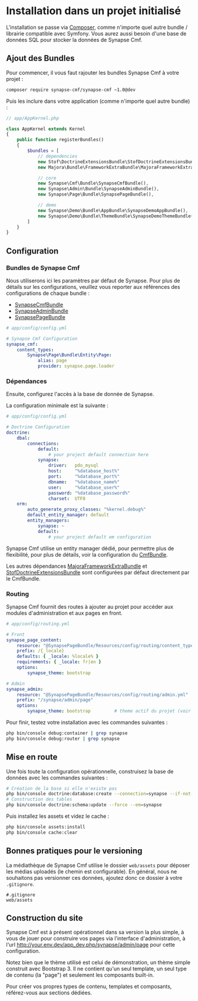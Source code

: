 # Installation dans un projet initialisé

L'installation se passe via [Composer](https://getcomposer.org/), comme n'importe quel autre bundle / librairie compatible avec Symfony.
Vous aurez aussi besoin d'une base de données SQL pour stocker la données de Synapse Cmf.

## Ajout des Bundles

Pour commencer, il vous faut rajouter les bundles Synapse Cmf à votre projet :

```bash
composer require synapse-cmf/synapse-cmf ~1.0@dev
```

Puis les inclure dans votre application (comme n'importe quel autre bundle) :
```php
// app/AppKernel.php

class AppKernel extends Kernel
{
    public function registerBundles()
    {
        $bundles = [
            // dependencies
            new Stof\DoctrineExtensionsBundle\StofDoctrineExtensionsBundle(),
            new Majora\Bundle\FrameworkExtraBundle\MajoraFrameworkExtraBundle($this),

            // core
            new Synapse\Cmf\Bundle\SynapseCmfBundle(),
            new Synapse\Admin\Bundle\SynapseAdminBundle(),
            new Synapse\Page\Bundle\SynapsePageBundle(),

            // demo
            new Synapse\Demo\Bundle\AppBundle\SynapseDemoAppBundle(),
            new Synapse\Demo\Bundle\ThemeBundle\SynapseDemoThemeBundle(),
        ]
    }
}
```

## Configuration

### Bundles de Synapse Cmf

Nous utiliserons ici les paramètres par défaut de Synapse. Pour plus de détails sur les configurations, veuillez vous reporter aux références des configurations de chaque bundle :

 - [SynapseCmfBundle](distributions/1_cmf_bundle.md)
 - [SynapseAdminBundle](distributions/2_admin_bundle.md)
 - [SynapsePageBundle](distributions/3_page_bundle.md)

```yml
# app/config/config.yml

# Synapse Cmf Configuration
synapse_cmf:
    content_types:
        Synapse\Page\Bundle\Entity\Page:
            alias: page
            provider: synapse.page.loader
```
### Dépendances
Ensuite, configurez l'accès à la base de donnée de Synapse.

La configuration minimale est la suivante :
```yml
# app/config/config.yml

# Doctrine Configuration
doctrine:
    dbal:
        connections:
            default:
                # your project default connection here
            synapse:
                driver:   pdo_mysql
                host:     "%database_host%"
                port:     "%database_port%"
                dbname:   "%database_name%"
                user:     "%database_user%"
                password: "%database_password%"
                charset:  UTF8
    orm:
        auto_generate_proxy_classes: "%kernel.debug%"
        default_entity_manager: default
        entity_managers:
            synapse: ~
            default:
                # your project default em configuration
```

Synapse Cmf utilise un entity manager dédié, pour permettre plus de flexibilité, pour plus de détails, voir la configuration du [CmfBundle](distributions/1_cmf_bundle.md).

Les autres dépendances [MajoraFrameworkExtraBundle](https://github.com/LinkValue/MajoraFrameworkExtraBundle) et [StofDoctrineExtensionsBundle](https://github.com/stof/StofDoctrineExtensionsBundle) sont configurées par défaut directement par le CmfBundle.

### Routing

Synapse Cmf fournit des routes à ajouter au projet pour accéder aux modules d'administration et aux pages en front.

```yml
# app/config/routing.yml

# Front
synapse_page_content:
    resource: "@SynapsePageBundle/Resources/config/routing/content_type.yml"
    prefix: /{_locale}
    defaults: { _locale: %locale% }
    requirements: { _locale: fr|en }
    options:
        synapse_theme: bootstrap

# Admin
synapse_admin:
    resource: "@SynapsePageBundle/Resources/config/routing/admin.yml"
    prefix: "/synapse/admin/page"
    options:
        synapse_theme: bootstrap         # theme actif du projet (voir configuration des thèmes)
```

Pour finir, testez votre installation avec les commandes suivantes :
```bash
php bin/console debug:container | grep synapse
php bin/console debug:router | grep synapse
```

## Mise en route

Une fois toute la configuration opérationnelle, construisez la base de données avec les commandes suivantes :
```bash
# Création de la base si elle n'existe pas
php bin/console doctrine:database:create --connection=synapse --if-not-exists
# Construction des tables
php bin/console doctrine:schema:update --force --em=synapse
```

Puis installez les assets et videz le cache :
```bash
php bin/console assets:install
php bin/console cache:clear
```

## Bonnes pratiques pour le versioning

La médiathèque de Synapse Cmf utilise le dossier `web/assets` pour déposer les médias uploadés (le chemin est configurable). En général, nous ne souhaitons pas versionner ces données, ajoutez donc ce dossier à votre `.gitignore`.
```
#.gitignore
web/assets
```

## Construction du site

Synapse Cmf est à présent opérationnel dans sa version la plus simple, à vous de jouer pour construire vos pages via l'interface d'administration, à l'url http://your.env.dev/app_dev.php/synapse/admin/page pour cette configuration.

Notez bien que le thème utilisé est celui de démonstration, un thème simple construit avec Bootstrap 3. Il ne contient qu'un seul template, un seul type de contenu (la "page") et seulement les composants built-in.

Pour créer vos propres types de contenu, templates et composants, référez-vous aux sections dédiées.
